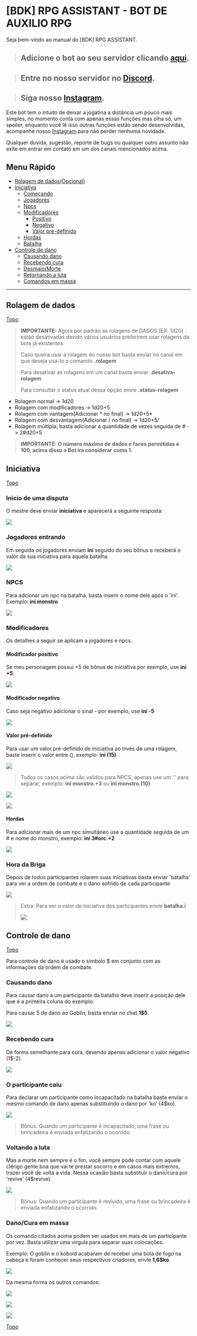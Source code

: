 # [BDK] RPG ASSISTANT - BOT DE AUXILIO RPG

Seja bem-vindo ao manual do [BDK] RPG ASSISTANT.

> ## Adicione o bot ao seu servidor clicando [aqui](http://bit.ly/3uTC70q).

> ## Entre no nosso servidor no [Discord](https://discord.gg/XuNnEwYbx4).

> ## Siga nosso [Instagram](https://www.instagram.com/bdk_rpg/).

Este bot tem o intuito de deixar a jogatina a distância um pouco mais simples, no momento conta com apenas essas funções mas olha só, um spoiler, enquanto você lê isso outras funções estão sendo desenvolvidas, acompanhe nosso [Instagram](https://www.instagram.com/bdk_rpg/) para não perder nenhuma novidade.

Qualquer duvida, sugestão, reporte de bugs ou qualquer outro assunto não exite em entrar em contato em um dos canais mencionados acima.

## Menu Rápido

  - [Rolagem de dados(Opcional)](#rolagem-de-dados)
  - [Iniciativa](#iniciativa)
    - [Começando](#inicio-de-uma-disputa)
    - [Jogadores](#jogadores-entrando)
    - [Npcs](#npcs)
    - [Modificadores](#modificadores)
      - [Positivo](#modificador-positivo)
      - [Negativo](#modificador-negativo)
      - [Valor pré-definido](#valor-pré-definido)
    - [Hordas](#hordas)
    - [Batalha](#hora-da-briga)
  - [Controle de dano](#controle-de-dano)
    - [Causando dano](#causando-dano)
    - [Recebendo cura](#recebendo-cura)
    - [Desmaio/Morte](#o-participante-caiu)
    - [Retornando a luta](#voltando-a-luta)
    - [Comandos em massa](#danocura-em-massa)

---

## Rolagem de dados
[Topo](#bdk-rpg-assistant---bot-de-auxilio-rpg)

> **IMPORTANTE:** Agora por padrão as rolagens de DADOS (EX: 1d20) estão desativadas devido vários usuários preferirem usar rolagens de bots já existentes.
> 
> Caso queira usar a rolagem do nosso bot basta enviar no canal em que deseja usa-lo o comando **.rolagem**
> 
> Para desativar as rolagens em um canal basta enviar **.desativa-rolagem**
>
>  Para consultar o status atual dessa opção envie **.status-rolagem**

* Rolagem normal -> 1d20
* Rolagem com modificadores -> 1d20+5
* Rolagem com vantagem(Adicionar * no final) -> 1d20+5*
* Rolagem com desvantagem(Adicionar / no final) -> 1d20+5/
* Rolagem múltipla, basta adicionar a quantidade de vezes seguida de # -> 2#d20+5

>**IMPORTANTE: O número máximo de dados e faces permitidas é 100, acima disso o Bot ira considerar como 1.**

## Iniciativa
[Topo](#bdk-rpg-assistant---bot-de-auxilio-rpg)

### Inicio de uma disputa

O mestre deve enviar **iniciativa** e aparecerá a seguinte resposta:

![](imagens/iniciativa.png)

### Jogadores entrando

Em seguida os jogadores enviam **ini** seguido do seu bônus e receberá o valor da sua iniciativa para aquela batalha

![](imagens/ini.png)

### NPCS

Para adcionar um npc na batalha, basta inserir o nome dele após o 'ini'. Exemplo: **ini monstro**

![](imagens/monstro.png)

### Modificadores

Os detalhes a seguir se aplicam a jogadores e npcs.

#### Modificador positivo

Se meu personagem possui +5 de bônus de iniciativa por exemplo, use **ini +5**.

![](imagens/ini+.png)

#### Modificador negativo

Caso seja negativo adicionar o sinal - por exemplo, use **ini -5**

![](imagens/ini-.png)

#### Valor pré-definido

Para usar um valor pré-definido de iniciativa ao invés de uma rolagem, baste inserir o valor entre (), exemplo: **ini (15)**

![](imagens/ini().png)

> Todos os casos acima são validos para NPCS, apenas use um '.' para separar, exemplo: **ini monstro.+3** ou **ini monstro.(10)**

![](imagens/ini-monstro+.png)

![](imagens/ini-monstro().png)

#### Hordas

Para adicionar mais de um npc simultâneo use a quantidade seguida de um # e nome do monstro, exemplo: **ini 3#orc.+2**

![](imagens/horda.png)

### Hora da Briga

Depois de todos participantes rolarem suas iniciativas basta enviar 'batalha' para ver a ordem de combate e o dano sofrido de cada participante

![](imagens/batalha.png)

> Extra: Para ver o valor de Iniciativa dos participantes envie **batalha.i**
>
> ![](imagens/batalha-i.png)

## Controle de dano
[Topo](#bdk-rpg-assistant---bot-de-auxilio-rpg)

Para controle de dano é usado o simbolo $ em conjunto com as informações da ordem de combate.

### Causando dano

Para causar dano a um participante da batalha deve inserir a posição dele que é a primeira coluna do exemplo:

Para causar 5 de dano ao Goblin, basta enviar no chat **1$5**.

![](imagens/dano.png)

### Recebendo cura

De forma semelhante para cura, devendo apenas adicionar o valor negativo (1$-2).

![](imagens/cura.png)

### O participante caiu

Para declarar um participante como incapacitado na batalha basta enviar o mesmo comando de dano apenas substituindo o dano por 'ko' (4$ko).

![](imagens/ko.png)

>Bônus: Quando um participante é incapacitado, uma frase ou brincadeira é enviada enfatizando o ocorrido.

### Voltando a luta

Mas a morte nem sempre é o fim, você sempre pode contar com aquele clérigo gente boa que vai te prestar socorro e em casos mais extremos, trazer você de volta a vida. Nessa ocasião basta substituir o dano/cura por 'revive' (4$revive).

![](imagens/revive.png)

>Bônus: Quando um participante é revivido, uma frase ou brincadeira é enviada enfatizando o ocorrido.

### Dano/Cura em massa

Os comando citados acima podem ser usados em mais de um participante por vez. Basta utilizar uma virgula para separar suas colocações.

Exemplo: O goblin e o kobold acabaram de receber uma bola de fogo na cabeça e foram conhecer seus respectivos criadores, envie **1,6$ko**.

![](imagens/ko-em-massa.png)

Da mesma forma os outros comandos:

![](imagens/dano-em-massa.png)

![](imagens/revive-em-massa.png)

![](imagens/cura-em-massa.png)

[Topo](#bdk-rpg-assistant---bot-de-auxilio-rpg)
